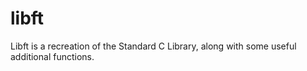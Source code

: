 # libft

Libft is a recreation of the Standard C Library, along with some useful additional functions.
